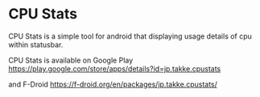 CPU Stats
=========

CPU Stats is a simple tool for android that displaying usage details of cpu within statusbar.

CPU Stats is available on Google Play  
https://play.google.com/store/apps/details?id=jp.takke.cpustats

and F-Droid
https://f-droid.org/en/packages/jp.takke.cpustats/

